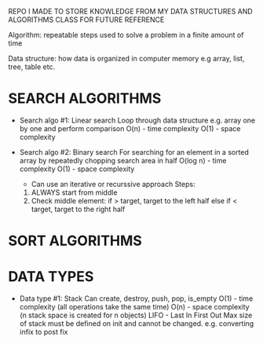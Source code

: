 REPO I MADE TO STORE KNOWLEDGE FROM MY DATA STRUCTURES AND ALGORITHMS CLASS FOR FUTURE REFERENCE 

Algorithm: repeatable steps used to solve a problem in a finite amount of time

Data structure: how data is organized in computer memory e.g array, list, tree, table etc.

# SEARCH ALGORITHMS
- Search algo #1: Linear search 
    Loop through data structure e.g. array one by one and perform comparison
    O(n) - time complexity
    O(1) - space complexity

- Search algo #2: Binary search
    For searching for an element in a sorted array by repeatedly chopping search area in half
     O(log n) - time complexity
     O(1) - space complexity
     - Can use an iterative or recurssive approach
     Steps:
     1. ALWAYS start from middle 
     2. Check middle element:
        if > target, target to the left half
        else if < target, target to the right half 

# SORT ALGORITHMS




# DATA TYPES
- Data type #1: Stack
    Can create, destroy, push, pop, is_empty
    O(1) - time complexity (all operations take the same time)
    O(n) - space complexity (n stack space is created for n objects)
    LIFO - Last In First Out
    Max size of stack must be defined on init and cannot be changed. 
    e.g. converting infix to post fix